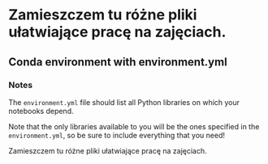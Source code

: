 # Zamieszczem tu różne pliki ułatwiające pracę na zajęciach.

## Conda environment with environment.yml

### Notes
The `environment.yml` file should list all Python libraries on which your notebooks
depend.

Note that the only libraries available to you will be the ones specified in
the `environment.yml`, so be sure to include everything that you need! 

Zamieszczem tu różne pliki ułatwiające pracę na zajęciach.
